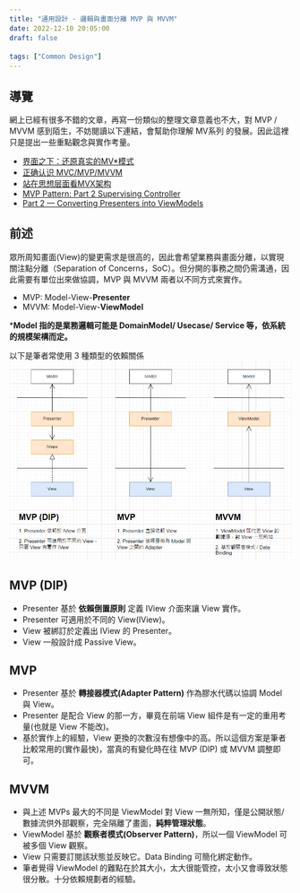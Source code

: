 ```yaml
---
title: "通用設計 - 邏輯與畫面分離 MVP 與 MVVM"
date: 2022-12-10 20:05:00
draft: false

tags: ["Common Design"]
---
```


## 導覽
網上已經有很多不錯的文章，再寫一份類似的整理文章意義也不大，對 MVP / MVVM 感到陌生，不妨閱讀以下連結，會幫助你理解 MV系列 的發展。因此這裡只是提出一些重點觀念與實作考量。

- [界面之下：还原真实的MV*模式](https://github.com/livoras/blog/issues/11)
- [正确认识 MVC/MVP/MVVM](https://juejin.cn/post/6901200799242649607)
- [站在思想层面看MVX架构](https://juejin.cn/post/6998093259893407757#comment)
- [MVP Pattern: Part 2 Supervising Controller](https://deltatimer.com/260/mvp-pattern-part-2-supervising-controller)
- [Part 2 — Converting Presenters into ViewModels](https://proandroiddev.com/converting-presenters-into-viewmodels-c9279c7516e7)

## 前述
眾所周知畫面(View)的變更需求是很高的，因此會希望業務與畫面分離，以實現關注點分離（Separation of Concerns，SoC）。但分開的事務之間仍需溝通，因此需要有單位出來做協調，MVP 與 MVVM 兩者以不同方式來實作。
- MVP: Model-View-**Presenter** 
- MVVM: Model-View-**ViewModel**

***Model 指的是業務邏輯可能是 DomainModel/ Usecase/ Service 等，依系統的規模架構而定。**

以下是筆者常使用 3 種類型的依賴關係
![Example image](/images/MVX.png)

## MVP (DIP)
- Presenter 基於 **依賴倒置原則** 定義 IView 介面來讓 View 實作。
- Presenter 可適用於不同的 View(IView)。
- View 被綁訂於定義出 IView 的 Presenter。
- View 一般設計成 Passive View。

## MVP
- Presenter 基於 **轉接器模式(Adapter Pattern)** 作為膠水代碼以協調 Model 與 View。
- Presenter 是配合 View 的那一方，畢竟在前端 View 組件是有一定的重用考量(也就是 View 不能改)。
- 基於實作上的經驗，View 更換的次數沒有想像中的高。所以這個方案是筆者比較常用的(實作最快)，當真的有變化時在往 MVP (DIP) 或 MVVM 調整即可。

## MVVM
- 與上述 MVPs 最大的不同是 ViewModel 對 View 一無所知，僅是公開狀態/數據流供外部觀察，完全隔離了畫面，**純粹管理狀態**。
- ViewModel 基於 **觀察者模式(Observer Pattern)**，所以一個 ViewModel 可被多個 View 觀察。
- View 只需要訂閱該狀態並反映它。Data Binding 可簡化綁定動作。
- 筆者覺得 ViewModel 的難點在於其大小，太大很能管控，太小又會導致狀態很分散。十分依賴規劃者的經驗。
